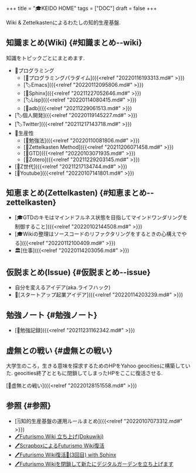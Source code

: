 +++
title = "🎓KEIDO HOME"
tags = ["DOC"]
draft = false
+++

Wiki & Zettelkastenによるわたしの知的生産基盤.


## 知識まとめ(Wiki) {#知識まとめ--wiki}

知識をトピックごとにまとめます.

-   📂プログラミング
    -   [📂プログラミングパラダイム]({{<relref "20220116193313.md#" >}})
    -   [🏷Emacs]({{<relref "20220112095806.md#" >}})
    -   [📝Sphinx]({{<relref "20211227052646.md#" >}})
    -   [🏷Lisp]({{<relref "20220114080415.md#" >}})
    -   [📝adb]({{<relref "20211229061513.md#" >}})
-   [🏷個人開発]({{<relref "20220119145227.md#" >}})
-   [🏷Twitter]({{<relref "20211217143718.md#" >}})
-   📂生産性
    -   [📝勉強法]({{<relref "20220110081806.md#" >}})
    -   [📝Zettelkasten Method]({{<relref "20211206071458.md#" >}})
    -   [📝GTD]({{<relref "20220103071935.md#" >}})
    -   [📝Zotero]({{<relref "20211229203145.md#" >}})
-   [📝Z世代]({{<relref "20211217134744.md#" >}})
-   [📝Youtube]({{<relref "20220107141801.md#" >}})


## 知恵まとめ(Zettelkasten) {#知恵まとめ--zettelkasten}

-   [🎓GTDのキモはマインドフルネス状態を目指してマインドワンダリングを制御すること]({{<relref "20220102144508.md#" >}})
-   [🎓Wikiの整理はソースコードのリファクタリングをするときの心構えでやる]({{<relref "20220112100409.md#" >}})
-   🏛[仕事]({{<relref "20220114203056.md#" >}})


## 仮説まとめ(Issue) {#仮説まとめ--issue}

-   自分を変えるアイデア(aka.ライフハック)
-   🔬[スタートアップ起業アイデア]({{<relref "20220114203239.md#" >}})


## 勉強ノート {#勉強ノート}

-   [📁勉強記録]({{<relref "20211231162342.md#" >}})


## 虚無との戦い {#虚無との戦い}

大学生のころ，生きる意味を探求するためのHPをYahoo geocitiesに構築していた.
geocities終了とともに閉鎖してしまったHPをここに復活させる.

[📂虚無との戦い]({{<relref "20220128151558.md#" >}})


## 参照 {#参照}

-   [🗒知的生産基盤の運用ルールまとめ]({{<relref "20220107073312.md#" >}})
-   [🖊Futurismo Wiki 立ち上げ(Dokuwiki)](https://futurismo.biz/archives/2500/)
-   [🖊ScrapboxによるFuturismo Wiki復活](https://futurismo.biz/archives/6912/)
-   [🖊Futurismo Wiki復活🎉(3回目) with Sphinx](https://futurismo.biz/restart-futurismo-wiki-3th-2021/)
-   [🖊Futurismo Wikiを閉鎖して新たにデジタルガーデンを立ち上げます](https://futurismo.biz/close-futurismo-wiki-3th-2022/)
